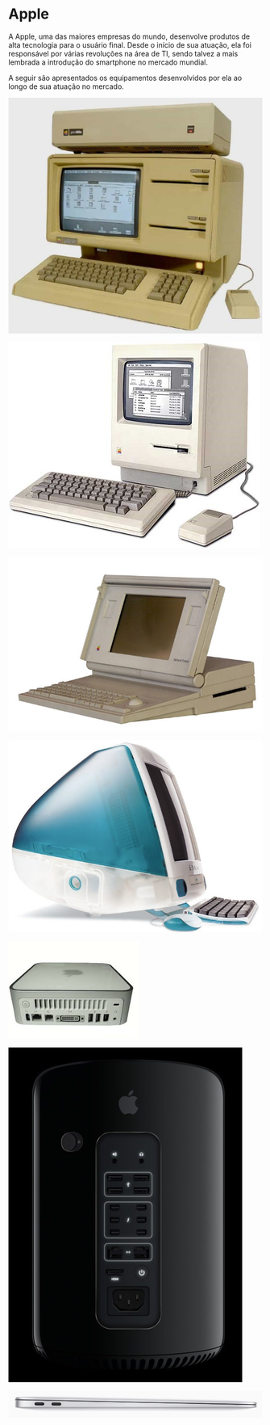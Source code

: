 # Apple

A Apple, uma das maiores empresas do mundo, desenvolve produtos de alta tecnologia para o usuário final. Desde o início de sua atuação, ela foi responsável por várias revoluções na área de TI, sendo talvez a mais lembrada a introdução do smartphone no mercado mundial.

A seguir são apresentados os equipamentos desenvolvidos por ela ao longo de sua atuação no mercado.

![Apple Lisa \(1983\)](../.gitbook/assets/apple-lisa-1983.jpg)

![Apple Macintosh \(1984\)](../.gitbook/assets/apple-macintosh-1984.jpg)

![Apple Macintosh Portable \(1989\)](../.gitbook/assets/apple-macintosh-portable-1989.jpg)

![Apple iMac G3 \(1998\)](../.gitbook/assets/apple-imac-g3-1998.jpg)

![Apple Mac Mini \(2005\)](../.gitbook/assets/apple-mac-mini-2005.jpeg)

![Apple Mac Pro \(2013\)](../.gitbook/assets/apple-mac-pro-2013.jpg)

![Apple Macbook Air \(2020\)](../.gitbook/assets/apple-macbook-air-2020.png)

